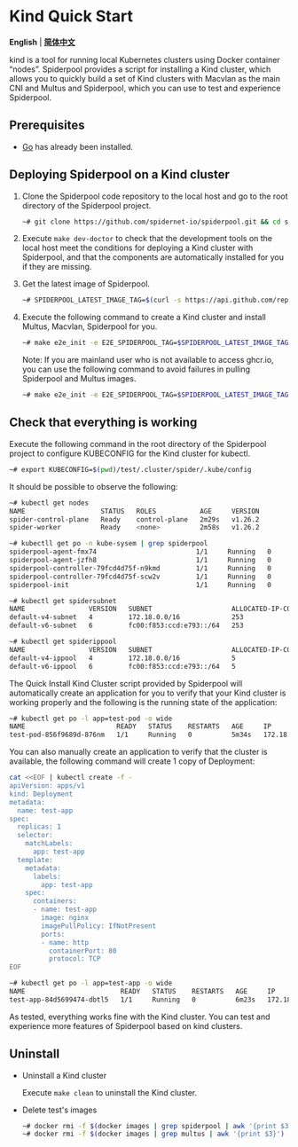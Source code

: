 # Kind Quick Start

**English** | [**简体中文**](./get-started-kind-zh_CN.md)

kind is a tool for running local Kubernetes clusters using Docker container “nodes”. Spiderpool provides a script for installing a Kind cluster, which allows you to quickly build a set of Kind clusters with Macvlan as the main CNI and Multus and Spiderpool, which you can use to test and experience Spiderpool.

## Prerequisites

* [Go](https://go.dev/) has already been installed.

## Deploying Spiderpool on a Kind cluster

1. Clone the Spiderpool code repository to the local host and go to the root directory of the Spiderpool project.

    ```bash
    ~# git clone https://github.com/spidernet-io/spiderpool.git && cd spiderpool
    ```

2. Execute `make dev-doctor` to check that the development tools on the local host meet the conditions for deploying a Kind cluster with Spiderpool, and that the components are automatically installed for you if they are missing.

3. Get the latest image of Spiderpool.

    ```bash
    ~# SPIDERPOOL_LATEST_IMAGE_TAG=$(curl -s https://api.github.com/repos/spidernet-io/spiderpool/releases | jq -r '.[].tag_name | select(("^v1.[0-9]*.[0-9]*$"))' | head -n 1)
    ```

4. Execute the following command to create a Kind cluster and install Multus, Macvlan, Spiderpool for you.

    ```bash
    ~# make e2e_init -e E2E_SPIDERPOOL_TAG=$SPIDERPOOL_LATEST_IMAGE_TAG
    ```

    Note: If you are mainland user who is not available to access ghcr.io, you can use the following command to avoid failures in pulling Spiderpool and Multus images.

    ```bash
    ~# make e2e_init -e E2E_SPIDERPOOL_TAG=$SPIDERPOOL_LATEST_IMAGE_TAG -e SPIDERPOOL_REGISTER=ghcr.m.daocloud.io -e E2E_MULTUS_IMAGE_REGISTER=ghcr.m.daocloud.io
    ```

## Check that everything is working

Execute the following command in the root directory of the Spiderpool project to configure KUBECONFIG for the Kind cluster for kubectl.

```bash
~# export KUBECONFIG=$(pwd)/test/.cluster/spider/.kube/config
```

It should be possible to observe the following:

```bash
~# kubectl get nodes 
NAME                   STATUS   ROLES           AGE     VERSION
spider-control-plane   Ready    control-plane   2m29s   v1.26.2
spider-worker          Ready    <none>          2m58s   v1.26.2

~# kubectll get po -n kube-sysem | grep spiderpool
spiderpool-agent-fmx74                         1/1     Running   0               4m26s
spiderpool-agent-jzfh8                         1/1     Running   0               4m26s
spiderpool-controller-79fcd4d75f-n9kmd         1/1     Running   0               4m25s
spiderpool-controller-79fcd4d75f-scw2v         1/1     Running   0               4m25s
spiderpool-init                                1/1     Running   0               4m26s

~# kubectl get spidersubnet
NAME                VERSION   SUBNET                    ALLOCATED-IP-COUNT   TOTAL-IP-COUNT
default-v4-subnet   4         172.18.0.0/16             253                  253
default-v6-subnet   6         fc00:f853:ccd:e793::/64   253                  253

~# kubectl get spiderippool
NAME                VERSION   SUBNET                    ALLOCATED-IP-COUNT   TOTAL-IP-COUNT   DEFAULT   DISABLE
default-v4-ippool   4         172.18.0.0/16             5                    253              true      false
default-v6-ippool   6         fc00:f853:ccd:e793::/64   5                    253              true      false
```

The Quick Install Kind Cluster script provided by Spiderpool will automatically create an application for you to verify that your Kind cluster is working properly and the following is the running state of the application:

```bash
~# kubectl get po -l app=test-pod -o wide
NAME                       READY   STATUS    RESTARTS   AGE     IP             NODE            NOMINATED NODE   READINESS GATES
test-pod-856f9689d-876nm   1/1     Running   0          5m34s   172.18.40.63   spider-worker   <none>           <none>
```

You can also manually create an application to verify that the cluster is available, the following command will create 1 copy of Deployment:

```bash
cat <<EOF | kubectl create -f -
apiVersion: apps/v1
kind: Deployment
metadata:
  name: test-app
spec:
  replicas: 1
  selector:
    matchLabels:
      app: test-app
  template:
    metadata:
      labels:
        app: test-app
    spec:
      containers:
      - name: test-app
        image: nginx
        imagePullPolicy: IfNotPresent
        ports:
        - name: http
          containerPort: 80
          protocol: TCP
EOF
```

```bash
~# kubectl get po -l app=test-app -o wide
NAME                        READY   STATUS    RESTARTS   AGE     IP              NODE                   NOMINATED NODE   READINESS GATES
test-app-84d5699474-dbtl5   1/1     Running   0          6m23s   172.18.40.112   spider-control-plane   <none>           <none>
```

As tested, everything works fine with the Kind cluster. You can test and experience more features of Spiderpool based on kind clusters.

## Uninstall

* Uninstall a Kind cluster

    Execute `make clean` to uninstall the Kind cluster.

* Delete test's images

    ```bash
    ~# docker rmi -f $(docker images | grep spiderpool | awk '{print $3}') 
    ~# docker rmi -f $(docker images | grep multus | awk '{print $3}')
    ```
